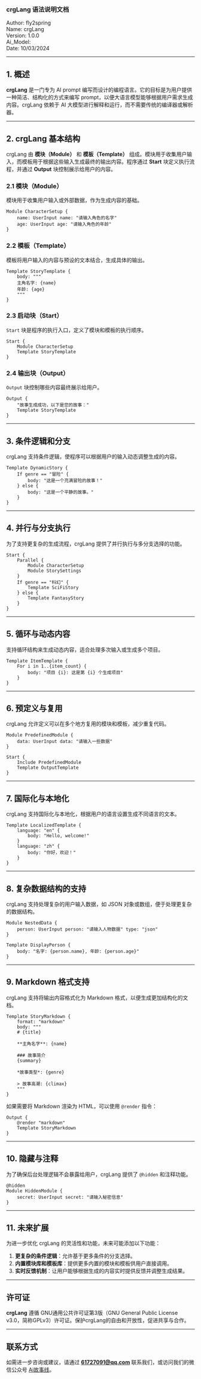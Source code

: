 ### crgLang 语法说明文档

Author: fly2spring  
Name: crgLang  
Version: 1.0.0  
Ai_Model:  
Date: 10/03/2024  

---

## 1. 概述

**crgLang** 是一门专为 AI prompt 编写而设计的编程语言。它的目标是为用户提供一种简洁、结构化的方式来编写 prompt，以便大语言模型能够根据用户需求生成内容。crgLang 依赖于 AI 大模型进行解释和运行，而不需要传统的编译器或解析器。

---

## 2. crgLang 基本结构

crgLang 由 **模块（Module）** 和 **模板（Template）** 组成。模块用于收集用户输入，而模板用于根据这些输入生成最终的输出内容。程序通过 **Start** 块定义执行流程，并通过 **Output** 块控制展示给用户的内容。

### 2.1 模块（Module）

模块用于收集用户输入或外部数据，作为生成内容的基础。

```crgLang
Module CharacterSetup {
    name: UserInput name: "请输入角色的名字"
    age: UserInput age: "请输入角色的年龄"
}
```

### 2.2 模板（Template）

模板将用户输入的内容与预设的文本结合，生成具体的输出。

```crgLang
Template StoryTemplate {
    body: """
    主角名字: {name}
    年龄: {age}
    """
}
```

### 2.3 启动块（Start）

`Start` 块是程序的执行入口，定义了模块和模板的执行顺序。

```crgLang
Start {
    Module CharacterSetup
    Template StoryTemplate
}
```

### 2.4 输出块（Output）

`Output` 块控制哪些内容最终展示给用户。

```crgLang
Output {
    "故事生成成功，以下是您的故事："
    Template StoryTemplate
}
```

---

## 3. 条件逻辑和分支

crgLang 支持条件逻辑，使程序可以根据用户的输入动态调整生成的内容。

```crgLang
Template DynamicStory {
    If genre == "冒险" {
        body: "这是一个充满冒险的故事！"
    } else {
        body: "这是一个平静的故事。"
    }
}
```

---

## 4. 并行与分支执行

为了支持更复杂的生成流程，crgLang 提供了并行执行与多分支选择的功能。

```crgLang
Start {
    Parallel {
        Module CharacterSetup
        Module StorySettings
    }
    If genre == "科幻" {
        Template SciFiStory
    } else {
        Template FantasyStory
    }
}
```

---

## 5. 循环与动态内容

支持循环结构来生成动态内容，适合处理多次输入或生成多个项目。

```crgLang
Template ItemTemplate {
    For i in 1..{item_count} {
        body: "项目 {i}: 这是第 {i} 个生成项目"
    }
}
```

---

## 6. 预定义与复用

crgLang 允许定义可以在多个地方复用的模块和模板，减少重复代码。

```crgLang
Module PredefinedModule {
    data: UserInput data: "请输入一些数据"
}

Start {
    Include PredefinedModule
    Template OutputTemplate
}
```

---

## 7. 国际化与本地化

crgLang 支持国际化与本地化，根据用户的语言设置生成不同语言的文本。

```crgLang
Template LocalizedTemplate {
    language: "en" {
        body: "Hello, welcome!"
    }
    language: "zh" {
        body: "你好，欢迎！"
    }
}
```

---

## 8. 复杂数据结构的支持

crgLang 支持处理复杂的用户输入数据，如 JSON 对象或数组，便于处理更复杂的数据结构。

```crgLang
Module NestedData {
    person: UserInput person: "请输入人物数据" type: "json"
}

Template DisplayPerson {
    body: "名字: {person.name}, 年龄: {person.age}"
}
```

---

## 9. Markdown 格式支持

crgLang 支持将输出内容格式化为 Markdown 格式，以便生成更加结构化的文档。

```crgLang
Template StoryMarkdown {
    format: "markdown"
    body: """
    # {title}

    **主角名字**: {name}

    ### 故事简介
    {summary}

    *故事类型*: {genre}
    
    > 故事高潮: {climax}
    """
}
```

如果需要将 Markdown 渲染为 HTML，可以使用 `@render` 指令：

```crgLang
Output {
    @render "markdown"
    Template StoryMarkdown
}
```

---

## 10. 隐藏与注释

为了确保后台处理逻辑不会暴露给用户，crgLang 提供了 `@hidden` 和注释功能。

```crgLang
@hidden
Module HiddenModule {
    secret: UserInput secret: "请输入秘密信息"
}
```

---

## 11. 未来扩展

为进一步优化 crgLang 的灵活性和功能，未来可能添加以下功能：
1. **更复杂的条件逻辑**：允许基于更多条件的分支选择。
2. **内置模块库和模板库**：提供更多内置的模块和模板供用户直接调用。
3. **实时反馈机制**：让用户能够根据生成的内容实时提供反馈并调整生成结果。

---

## 许可证

**crgLang** 遵循 GNU通用公共许可证第3版（GNU General Public License v3.0，简称GPLv3）许可证。保护crgLang的自由和开放性，促进共享与合作。

---

## 联系方式

如需进一步咨询或建议，请通过 **61727091@qq.com** 联系我们，或访问我们的微信公众号 [Ai故事线](https://mp.weixin.qq.com/s/BoCCyXZrrbeKScsKvNxZsg)。